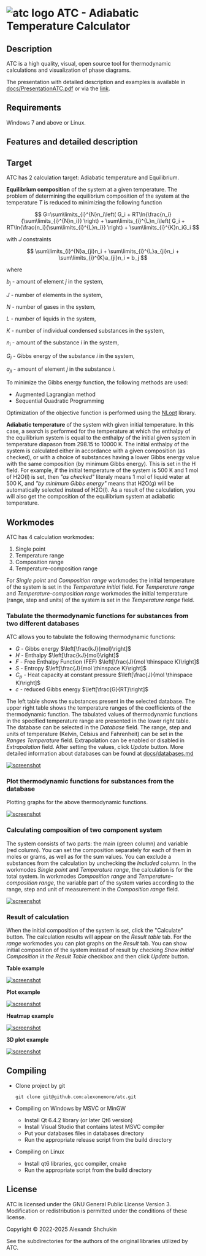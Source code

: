 # ![atc logo](images/logo_atc.svg) __ATC - Adiabatic Temperature Calculator__

## __Description__

ATC is a high quality, visual, open source tool for thermodynamic calculations and visualization of phase diagrams.

The presentation with detailed description and examples is available in [docs/PresentationATC.pdf](docs/PresentationATC.pdf) or via the [link](https://drive.google.com/file/d/1X3msoFNGsCIopT3qIVzpQNqci6pdvrWE/view?usp=share_link).

## __Requirements__

Windows 7 and above or Linux.

## __Features and detailed description__

## Target
ATC has 2 calculation target: Adiabatic temperature and Equilibrium.

__Equilibrium composition__ of the system at a given temperature. The problem of determining the equilibrium composition of the system at the temperature $T$ is reduced to minimizing the following function

$$
G=\sum\limits_{i}^{N}n_i\left( G_i + RT\ln{\frac{n_i}{\sum\limits_{i}^{N}n_i}} \right) + \sum\limits_{i}^{L}n_i\left( G_i + RT\ln{\frac{n_i}{\sum\limits_{i}^{L}n_i}} \right) + \sum\limits_{i}^{K}n_iG_i
$$

with $J$ constraints

$$
\sum\limits_{i}^{N}a_{ji}n_i + \sum\limits_{i}^{L}a_{ji}n_i + \sum\limits_{i}^{K}a_{ji}n_i = b_j
$$

where

$b_j$ - amount of element $j$ in the system,

$J$ - number of elements in the system,

$N$ - number of gases in the system,

$L$ - number of liquids in the system,

$K$ - number of individual condensed substances in the system,

$n_i$ - amount of the substance $i$ in the system,

$G_i$ - Gibbs energy of the substance $i$ in the system,

$a_{ji}$ - amount of element $j$ in the substance $i$.

To minimize the Gibbs energy function, the following methods are used:

* Augmented Lagrangian method
* Sequential Quadratic Programming

Optimization of the objective function is performed using the [NLopt](http://github.com/stevengj/nlopt) library.

__Adiabatic temperature__ of the system with given initial temperature. In this case, a search is performed for the temperature at which the enthalpy of the equilibrium system is equal to the enthalpy of the initial given system in temperature diapason from 298.15 to 10000 K. The initial enthalpy of the system is calculated either in accordance with a given composition (as checked), or with a choice of substances having a lower Gibbs energy value with the same composition (by minimum Gibbs energy). This is set in the H field. For example, if the initial temperature of the system is 500 K and 1 mol of H2O(l) is set, then _"as checked"_ literaly means 1 mol of liquid water at 500 K, and _"by minimum Gibbs energy"_ means that H2O(g) will be automatically selected instead of H2O(l). As a result of the calculation, you will also get the composition of the equilibrium system at adiabatic temperature.

## Workmodes

ATC has 4 calculation workmodes:
1. Single point
2. Temperature range
3. Composition range
4. Temperature-composition range

For _Single point_ and _Composition range_ workmodes the initial temperature of the system is set in the _Temperature initial_ field. For _Temperature range_ and _Temperature-composition range_ workmodes the initial temperature (range, step and units) of the system is set in the _Temperature range_ field.

### __Tabulate the thermodynamic functions for substances from two different databases__

ATC allows you to tabulate the following thermodynamic functions:
* $G$ - Gibbs energy $\left[\frac{kJ}{mol}\right]$
* $H$ - Enthalpy $\left[\frac{kJ}{mol}\right]$
* $F$ - Free Enthalpy Function (FEF) $\left[\frac{J}{mol \thinspace K}\right]$
* $S$ - Entropy $\left[\frac{J}{mol \thinspace K}\right]$
* $C_p$ - Heat capacity at constant pressure $\left[\frac{J}{mol \thinspace K}\right]$
* $c$ - reduced Gibbs energy $\left[\frac{G}{RT}\right]$

The left table shows the substances present in the selected database. The upper right table shows the temperature ranges of the coefficients of the thermodynamic function. The tabulated values of thermodynamic functions in the specified temperature range are presented in the lower right table. The database can be selected in the _Database_ field. The range, step and units of temperature (Kelvin, Celsius and Fahrenheit) can be set in the _Ranges Temperature_ field. Extrapolation can be enabled or disabled in _Extrapolation_ field. After setting the values, click _Update_ button. More detailed information about databases can be found at [docs/databases.md](docs/databases.md)

[![screenshot](images/screenshots/substances_1.png "Thermodynamic information")](images/screenshots/substances_1.png?raw=true)

### __Plot thermodynamic functions for substances from the database__

Plotting graphs for the above thermodynamic functions.

[![screenshot](images/screenshots/graphs_1.png "Thermodynamic function plot")](images/screenshots/graphs_1.png?raw=true)

### __Calculating composition of two component system__

The system consists of two parts: the main (green column) and variable (red column). You can set the composition separately for each of them in moles or grams, as well as for the sum values. You can exclude a substances from the calculation by unchecking the _Included_ column. In the workmodes _Single point_ and _Temperature range_, the calculation is for the total system. In workmodes _Composition range_ and _Temperature-composition range_, the variable part of the system varies according to the range, step and unit of measurement in the _Composition range_ field.

[![screenshot](images/screenshots/amounts_1.png "Composition of the system")](images/screenshots/amounts_1.png?raw=true)

### __Result of calculation__

When the initial composition of the system is set, click the "Calculate" button. The calculation results will appear on the _Result table_ tab. For the _range_ workmodes you can plot graphs on the _Result_ tab. You can show initial composition of the system instead of result by checking _Show Initial Composition in the Result Table_ checkbox and then click _Update_ button.

__Table example__

[![screenshot](images/screenshots/result_1.png "Calculation result table")](images/screenshots/result_1.png?raw=true)

__Plot example__

[![screenshot](images/screenshots/result_2.png "Calculation result plot")](images/screenshots/result_2.png?raw=true)

__Heatmap example__

[![screenshot](images/screenshots/result_3.png "Calculation result heatmap")](images/screenshots/result_3.png?raw=true)

__3D plot example__

[![screenshot](images/screenshots/result_4.png "Calculation result 3D plot")](images/screenshots/result_4.png?raw=true)


## Compiling

+ Clone project by git

	```shell
	git clone git@github.com:alexonemore/atc.git
	```

+ Compiling on Windows by MSVC or MinGW
	+ Install Qt 6.4.2 library (or later Qt6 version)
	+ Install Visual Studio that contains latest MSVC compiler
	+ Put your databases files in databases directory
	+ Run the appropriate release script from the build directory

+ Compiling on Linux
	+ Install qt6 libraries, gcc compiler, cmake
	+ Run the appropriate script from the build directory

## License

ATC is licensed under the GNU General Public License Version 3.
Modification or redistribution is permitted under the conditions of these license.

Copyright © 2022-2025 Alexandr Shchukin

See the subdirectories for the authors of the original libraries utilized by ATC.

